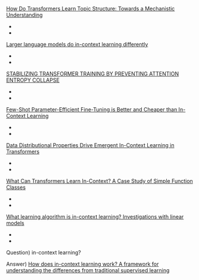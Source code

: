 [How Do Transformers Learn Topic Structure: Towards a Mechanistic Understanding](https://arxiv.org/abs/2303.04245)

-
-

[Larger language models do in-context learning differently](https://arxiv.org/abs/2303.03846)

-
-

[STABILIZING TRANSFORMER TRAINING BY PREVENTING ATTENTION ENTROPY COLLAPSE](https://arxiv.org/pdf/2303.06296.pdf)

-
-

[Few-Shot Parameter-Efficient Fine-Tuning is Better and Cheaper than In-Context Learning](https://nips.cc/virtual/2022/poster/54470)

-
-

[Data Distributional Properties Drive Emergent In-Context Learning in Transformers](https://nips.cc/virtual/2022/poster/54758)

-
-

[What Can Transformers Learn In-Context? A Case Study of Simple Function Classes
](https://nips.cc/virtual/2022/poster/53586)

-
-

[What learning algorithm is in-context learning? Investigations with linear models](https://openreview.net/forum?id=0g0X4H8yN4I)

-
-


Question) in-context learning?

Answer) [How does in-context learning work? A framework for understanding the differences from traditional supervised learning](http://ai.stanford.edu/blog/understanding-incontext/)
